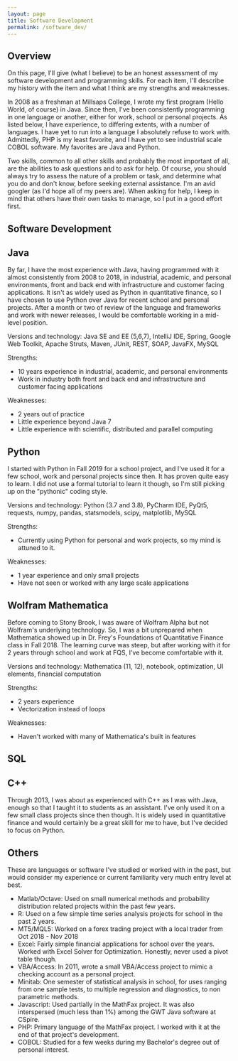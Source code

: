 ```yaml
---
layout: page
title: Software Development
permalink: /software_dev/
---
```


## Overview

On this page, I'll give (what I believe) to be an honest assessment of my software development and programming skills. For each item, I'll describe my history with the item and what I think are my strengths and weaknesses. 

In 2008 as a freshman at Millsaps College, I wrote my first program (Hello World, of course) in Java. Since then, I've been consistently programming in one language or another, either for work, school or personal projects. As listed below, I have experience, to differing extents, with a number of languages. I have yet to run into a language I absolutely refuse to work with. Admittedly, PHP is my least favorite, and I have yet to see industrial scale COBOL software. My favorites are Java and Python.

Two skills, common to all other skills and probably the most important of all, are the abilities to ask questions and to ask for help. Of course, you should always try to assess the nature of a problem or task, and determine what you do and don't know, before seeking external assistance. I'm an avid googler (as I'd hope all of my peers are). When asking for help, I keep in mind that others have their own tasks to manage, so I put in a good effort first.

## Software Development




## Java

By far, I have the most experience with Java, having programmed with it almost consistently from 2008 to 2018, in industrial, academic, and personal environments, front and back end with infrastructure and customer facing applications. It isn't as widely used as Python in quantitative finance, so I have chosen to use Python over Java for recent school and personal projects. After a month or two of review of the language and frameworks and work with newer releases, I would be comfortable working in a mid-level position. 

Versions and technology: Java SE and EE (5,6,7), IntelliJ IDE, Spring, Google Web Toolkit, Apache Struts, Maven, JUnit, REST, SOAP, JavaFX, MySQL

Strengths: 
* 10 years experience in industrial, academic, and personal environments
* Work in industry both front and back end and infrastructure and customer facing applications

Weaknesses: 
* 2 years out of practice
* Little experience beyond Java 7
* Little experience with scientific, distributed and parallel computing

## Python

I started with Python in Fall 2019 for a school project, and I've used it for a few school, work and personal projects since then. It has proven quite easy to learn. I did not use a formal tutorial to learn it though, so I'm still picking up on the "pythonic" coding style.

Versions and technology: Python (3.7 and 3.8), PyCharm IDE, PyQt5, requests, numpy, pandas, statsmodels, scipy, matplotlib, MySQL

Strengths:
  * Currently using Python for personal and work projects, so my mind is attuned to it.
  
Weaknesses:
  * 1 year experience and only small projects
  * Have not seen or worked with any large scale applications

## Wolfram Mathematica

Before coming to Stony Brook, I was aware of Wolfram Alpha but not Wolfram's underlying technology. So, I was a bit unprepared when Mathematica showed up in Dr. Frey's Foundations of Quantitative Finance class in Fall 2018. The learning curve was steep, but after working with it for 2 years through school and work at FQS, I've become comfortable with it.

Versions and technology: Mathematica (11, 12), notebook, optimization, UI elements, financial computation 

Strengths:
 * 2 years experience
 * Vectorization instead of loops
 
Weaknesses:
 * Haven't worked with many of Mathematica's built in features


## SQL



## C++ 

Through 2013, I was about as experienced with C++ as I was with Java, enough so that I taught it to students as an assistant. I've only used it on a few small class projects since then though. It is widely used in quantitative finance and would certainly be a great skill for me to have, but I've decided to focus on Python.

## Others

These are languages or software I've studied or worked with in the past, but would consider my experience or current familiarity very much entry level at best.

* Matlab/Octave: Used on small numerical methods and probability distribution related projects within the past few years.
* R: Used on a few simple time series analysis projects for school in the past 2 years.
* MT5/MQL5: Worked on a forex trading project with a local trader from Oct 2018 - Nov 2018
* Excel: Fairly simple financial applications for school over the years. Worked with Excel Solver for Optimization. Honestly, never used a pivot table though.
* VBA/Access: In 2011, wrote a small VBA/Access project to mimic a checking account as a personal project.
* Minitab: One semester of statistical analysis in school, for uses ranging from one sample tests, to multiple regression and diagnostics, to non parametric methods.
* Javascript: Used partially in the MathFax project. It was also interspersed (much less than 1%) among the GWT Java software at CSpire. 
* PHP: Primary language of the MathFax project. I worked with it at the end of that project's development.
* COBOL: Studied for a few weeks during my Bachelor's degree out of personal interest. 
